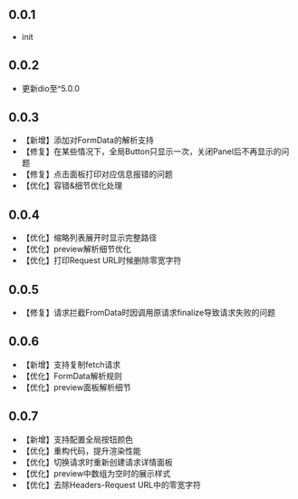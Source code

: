 ## 0.0.1
* init

## 0.0.2
* 更新dio至^5.0.0

## 0.0.3
* 【新增】添加对FormData的解析支持
* 【修复】在某些情况下，全局Button只显示一次，关闭Panel后不再显示的问题
* 【修复】点击面板打印对应信息报错的问题
* 【优化】容错&细节优化处理
  
## 0.0.4
* 【优化】缩略列表展开时显示完整路径
* 【优化】preview解析细节优化
* 【优化】打印Request URL时候删除零宽字符

## 0.0.5
* 【修复】请求拦截FromData时因调用原请求finalize导致请求失败的问题
  
## 0.0.6
* 【新增】支持复制fetch请求
* 【优化】FormData解析规则
* 【优化】preview面板解析细节

## 0.0.7
* 【新增】支持配置全局按钮颜色
* 【优化】重构代码，提升渲染性能
* 【优化】切换请求时重新创建请求详情面板
* 【优化】preview中数组为空时的展示样式
* 【优化】去除Headers-Request URL中的零宽字符